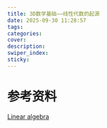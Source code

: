 ```yaml
---
title: 3D数学基础——线性代数的起源
date: 2025-09-30 11:28:57
tags:
categories:
cover:
description:
swiper_index:
sticky:
---
```



# 参考资料

[Linear algebra](https://www.ebsco.com/research-starters/mathematics/linear-algebra)